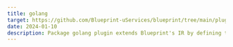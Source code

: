 ```yaml
---
title: golang
target: https://github.com/Blueprint-uServices/blueprint/tree/main/plugins/golang
date: 2024-01-10
description: Package golang plugin extends Blueprint's IR by defining the following IR interfaces-- golang.Node is the base interface for any node that lives within a golang process
---
```

